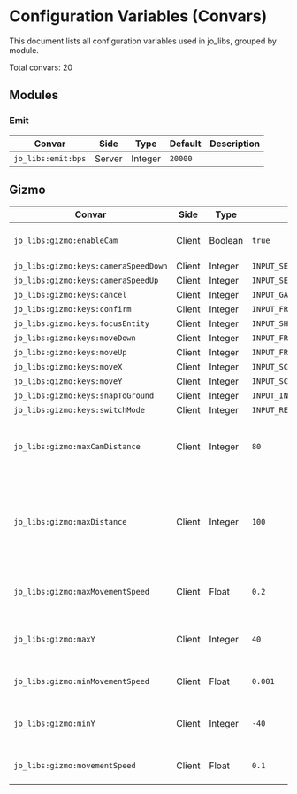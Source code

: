 # Configuration Variables (Convars)

This document lists all configuration variables used in jo_libs, grouped by module.

Total convars: 20

## Modules

### Emit
| Convar             | Side   | Type    | Default | Description |
| ------------------ | ------ | ------- | ------- | ----------- |
| `jo_libs:emit:bps` | Server | Integer | `20000` |             |

## Gizmo
| Convar                               | Side   | Type    | Default                                 | Description                                                                              |
| ------------------------------------ | ------ | ------- | --------------------------------------- | ---------------------------------------------------------------------------------------- |
| `jo_libs:gizmo:enableCam`            | Client | Boolean | `true`                                  | Enable/Disable camera feature                                                            |
| `jo_libs:gizmo:keys:cameraSpeedDown` | Client | Integer | ``INPUT_SELECT_NEXT_WEAPON``            | Scroll UP                                                                                |
| `jo_libs:gizmo:keys:cameraSpeedUp`   | Client | Integer | ``INPUT_SELECT_PREV_WEAPON``            | Scroll UP                                                                                |
| `jo_libs:gizmo:keys:cancel`          | Client | Integer | ``INPUT_GAME_MENU_TAB_RIGHT_SECONDARY`` | X                                                                                        |
| `jo_libs:gizmo:keys:confirm`         | Client | Integer | ``INPUT_FRONTEND_ACCEPT``               | ENTER                                                                                    |
| `jo_libs:gizmo:keys:focusEntity`     | Client | Integer | ``INPUT_SHOP_SPECIAL``                  | F                                                                                        |
| `jo_libs:gizmo:keys:moveDown`        | Client | Integer | ``INPUT_FRONTEND_RUP``                  | E                                                                                        |
| `jo_libs:gizmo:keys:moveUp`          | Client | Integer | ``INPUT_FRONTEND_X``                    | Q                                                                                        |
| `jo_libs:gizmo:keys:moveX`           | Client | Integer | ``INPUT_SCRIPTED_FLY_LR``               | W_S                                                                                      |
| `jo_libs:gizmo:keys:moveY`           | Client | Integer | ``INPUT_SCRIPTED_FLY_UD``               | A-D                                                                                      |
| `jo_libs:gizmo:keys:snapToGround`    | Client | Integer | ``INPUT_INTERACT_OPTION1``              | G                                                                                        |
| `jo_libs:gizmo:keys:switchMode`      | Client | Integer | ``INPUT_RELOAD``                        | R                                                                                        |
| `jo_libs:gizmo:maxCamDistance`       | Client | Integer | `80`                                    | Max distance the camera can be moved from the player                                     |
| `jo_libs:gizmo:maxDistance`          | Client | Integer | `100`                                   | Max disatnce the gizmo can be moved from the starting position (set to false to disable) |
| `jo_libs:gizmo:maxMovementSpeed`     | Client | Float   | `0.2`                                   | Max movement speed for camera                                                            |
| `jo_libs:gizmo:maxY`                 | Client | Integer | `40`                                    | Max Y value starting position for camera                                                 |
| `jo_libs:gizmo:minMovementSpeed`     | Client | Float   | `0.001`                                 | min movement speed for camera                                                            |
| `jo_libs:gizmo:minY`                 | Client | Integer | `-40`                                   | Min Y value from starting position for camera                                            |
| `jo_libs:gizmo:movementSpeed`        | Client | Float   | `0.1`                                   | Movement speed for camera                                                                |